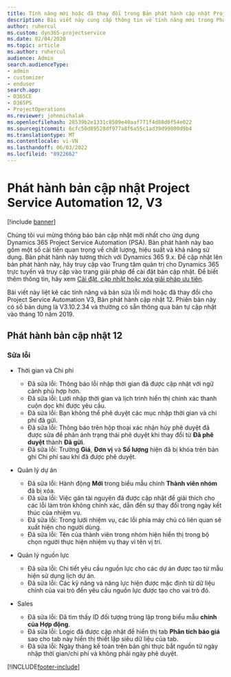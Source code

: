 ```yaml
---
title: Tính năng mới hoặc đã thay đổi trong Bản phát hành cập nhật Project Service Automation 12, V3
description: Bài viết này cung cấp thông tin về tính năng mới trong Phát hành bản cập nhật Project Service Automation 12, V3.
author: ruhercul
ms.custom: dyn365-projectservice
ms.date: 02/04/2020
ms.topic: article
ms.author: ruhercul
audience: Admin
search.audienceType:
- admin
- customizer
- enduser
search.app:
- D365CE
- D365PS
- ProjectOperations
ms.reviewer: johnmichalak
ms.openlocfilehash: 28539b2e1331c8509e40aaf771f4d88d6f54e022
ms.sourcegitcommit: 6cfc50d89528df977a8f6a55c1ad39d99800d9b4
ms.translationtype: MT
ms.contentlocale: vi-VN
ms.lasthandoff: 06/03/2022
ms.locfileid: "8922662"
---
```

# <a name="project-service-automation-update-release-12-v3"></a>Phát hành bản cập nhật Project Service Automation 12, V3

[!include [banner](../includes/psa-now-project-operations.md)]

Chúng tôi vui mừng thông báo bản cập nhật mới nhất cho ứng dụng Dynamics 365 Project Service Automation (PSA). Bản phát hành này bao gồm một số cải tiến quan trọng về chất lượng, hiệu suất và khả năng sử dụng. Bản phát hành này tương thích với Dynamics 365 9.x. Để cập nhật lên bản phát hành này, hãy truy cập vào Trung tâm quản trị cho Dynamics 365 trực tuyến và truy cập vào trang giải pháp để cài đặt bản cập nhật. Để biết thêm thông tin, hãy xem [Cài đặt, cập nhật hoặc xóa giải pháp ưu tiên](/power-platform/admin/install-remove-preferred-solution).

Bài viết này liệt kê các tính năng và bản sửa lỗi mới hoặc đã thay đổi cho Project Service Automation V3, Bản phát hành cập nhật 12. Phiên bản này có số bản dựng là V3.10.2.34 và thường có sẵn thông qua bản tự cập nhật vào tháng 10 năm 2019.

## <a name="update-release-12"></a>Phát hành bản cập nhật 12

### <a name="bug-fixes"></a>Sửa lỗi

- Thời gian và Chi phí

    - Đã sửa lỗi: Thông báo lỗi nhập thời gian đã được cập nhật với ngữ cảnh phù hợp hơn.
    - Đã sửa lỗi: Lưới nhập thời gian và lịch trình hiển thị chính xác thanh cuộn dọc khi được yêu cầu.
    - Đã sửa lỗi: Bạn không thể phê duyệt các mục nhập thời gian và chi phí đã gửi.
    - Đã sửa lỗi: Thông báo trên hộp thoại xác nhận hủy phê duyệt đã được sửa để phản ánh trạng thái phê duyệt khi thay đổi từ **Đã phê duyệt** thành **Đã gửi**.
    - Đã sửa lỗi: Trường **Giá**, **Đơn vị** và **Số lượng** hiện đã bị khóa trên bản ghi Chi phí sau khi đã được phê duyệt.

- Quản lý dự án

    - Đã sửa lỗi: Hành động **Mới** trong biểu mẫu chính **Thành viên nhóm** đã bị xóa.
    - Đã sửa lỗi: Việc gán tài nguyên đã được cập nhật để giải thích cho các lỗi làm tròn không chính xác, dẫn đến sự thay đổi trong ngày kết thúc của nhiệm vụ.
    - Đã sửa lỗi: Trong lưới nhiệm vụ, các lỗi phía máy chủ có liên quan sẽ xuất hiện cho người dùng.
    - Đã sửa lỗi: Tên của thành viên trong nhóm hiện hiển thị trong bộ chọn người thực hiện nhiệm vụ thay vì tên vị trí.

- Quản lý nguồn lực

    - Đã sửa lỗi: Chi tiết yêu cầu nguồn lực cho các dự án được tạo từ mẫu hiện sử dụng lịch dự án.
    - Đã sửa lỗi: Các kỹ năng và năng lực hiện được mặc định từ dữ liệu chính của vai trò đến yêu cầu nguồn lực được tạo cho vai trò đó.

- Sales

    - Đã sửa lỗi: Đã tìm thấy ID đối tượng trùng lặp trong biểu mẫu **chính của Hợp động**.
    - Đã sửa lỗi: Logic đã được cập nhật để hiển thị tab **Phân tích báo giá** sao cho tab này hiển thị thiết lập siêu dữ liệu của tab.
    - Đã sửa lỗi: Ngày tháng kế toán trên bản ghi thực bắt nguồn từ ngày nhập thời gian/chi phí và không phải ngày phê duyệt.


[!INCLUDE[footer-include](../includes/footer-banner.md)]
